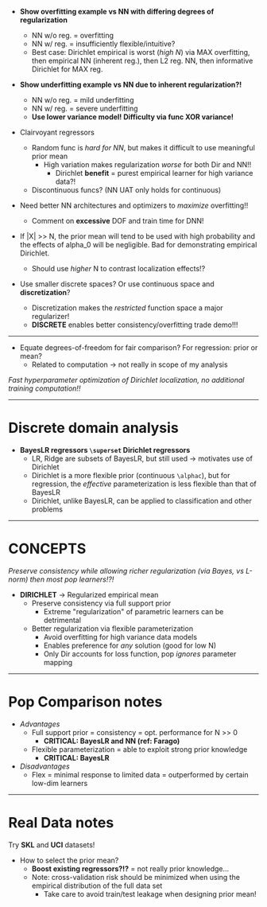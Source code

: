 - **Show overfitting example vs NN with differing degrees of regularization**
  - NN w/o reg. = overfitting
  - NN w/ reg. = insufficiently flexible/intuitive?
  - Best case: Dirichlet empirical is worst (*high N*) via MAX overfitting, then empirical NN (inherent reg.), then L2 reg. NN, then informative Dirichlet for MAX reg.

- **Show underfitting example vs NN due to inherent regularization?!**
  - NN w/o reg. = mild underfitting
  - NN w/ reg. = severe underfitting
  - **Use lower variance model! Difficulty via func XOR variance!**

- Clairvoyant regressors
  - Random func is *hard for NN*, but makes it difficult to use meaningful prior mean
    - High variation makes regularization *worse* for both Dir and NN!!
      - Dirichlet **benefit** = purest empirical learner for high variance data?!
  - Discontinuous funcs? (NN UAT only holds for continuous)


- Need better NN architectures and optimizers to *maximize* overfitting!!
  - Comment on **excessive** DOF and train time for DNN!


- If |X| >> N, the prior mean will tend to be used with high probability and the effects of alpha_0 will be negligible. Bad for demonstrating empirical Dirichlet.
  - Should use *higher* N to contrast localization effects!?

- Use smaller discrete spaces? Or use continuous space and **discretization**?
  - Discretization makes the *restricted* function space a major regularizer!
  - **DISCRETE** enables better consistency/overfitting trade demo!!!



---
- Equate degrees-of-freedom for fair comparison? For regression: prior or mean?
  - Related to computation -> not really in scope of my analysis

*Fast hyperparameter optimization of Dirichlet localization, no additional training computation!!*

---
# Discrete domain analysis
- **BayesLR regressors `\superset` Dirichlet regressors**
  - LR, Ridge are subsets of BayesLR, but still used -> motivates use of Dirichlet
  - Dirichlet is a more flexible prior (continuous `\alphac`), but for regression, the *effective* parameterization is less flexible than that of BayesLR
  - Dirichlet, unlike BayesLR, can be applied to classification and other problems


---
# CONCEPTS
*Preserve consistency while allowing richer regularization (via Bayes, vs L-norm) then most pop learners!?!*

- **DIRICHLET** -> Regularized empirical mean
  - Preserve consistency via full support prior
    - Extreme "regularization" of parametric learners can be detrimental
  - Better regularization via flexible parameterization
    - Avoid overfitting for high variance data models
    - Enables preference for *any* solution (good for low N)
    - Only Dir accounts for loss function, pop *ignores* parameter mapping


---
# Pop Comparison notes
- *Advantages*
  - Full support prior = consistency = opt. performance for N >> 0
    - **CRITICAL: BayesLR and NN (ref: Farago)**
  - Flexible parameterization = able to exploit strong prior knowledge
    - **CRITICAL: BayesLR**
- *Disadvantages*
  - Flex = minimal response to limited data = outperformed by certain low-dim learners


---
# Real Data notes
Try **SKL** and **UCI** datasets!

- How to select the prior mean?
  - **Boost existing regressors?!?** = not really prior knowledge...
  - Note: cross-validation risk should be minimized when using the empirical distribution of the full data set
    - Take care to avoid train/test leakage when designing prior mean!

